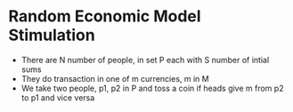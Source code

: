 # Random Economic Model Stimulation

- There are N number of people, in set P each with S number of intial sums
- They do transaction in one of m currencies, m in M
- We take two people, p1, p2 in P and toss a coin if heads give m from p2 to p1 and vice versa
